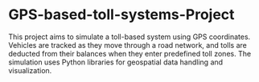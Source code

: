 # GPS-based-toll-systems-Project
This project aims to simulate a toll-based system using GPS coordinates. Vehicles are tracked as they move through a road network, and tolls are deducted from their balances when they enter predefined toll zones. The simulation uses Python libraries for geospatial data handling and visualization.
